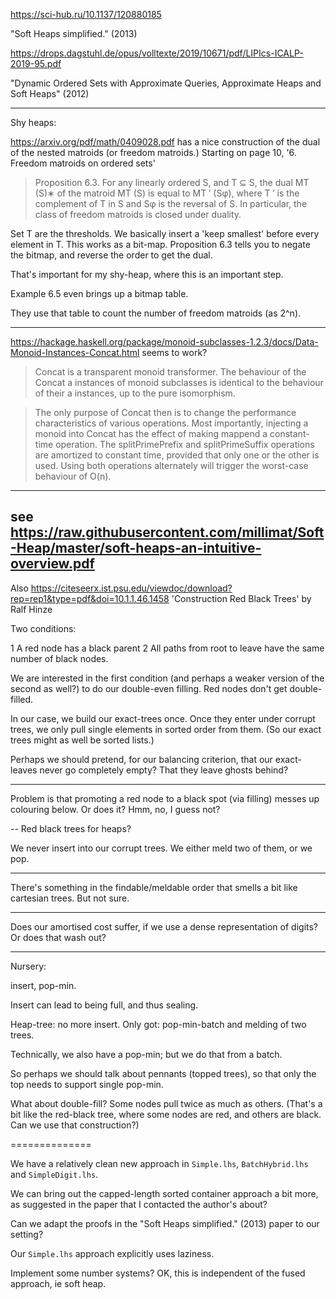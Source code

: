 https://sci-hub.ru/10.1137/120880185

"Soft Heaps simplified." (2013)

https://drops.dagstuhl.de/opus/volltexte/2019/10671/pdf/LIPIcs-ICALP-2019-95.pdf

"Dynamic Ordered Sets with Approximate Queries,
Approximate Heaps and Soft Heaps" (2012)

---

Shy heaps:

https://arxiv.org/pdf/math/0409028.pdf has a nice construction of the dual of the nested matroids (or freedom matroids.)  Starting on page 10, '6. Freedom matroids on ordered sets'

> Proposition 6.3. For any linearly ordered S, and T ⊆ S, the dual MT (S)∗ of the matroid MT (S) is equal to MT ′ (Sφ), where T ′ is the complement of T in S and Sφ is the reversal of S. In particular, the class of freedom matroids is closed under duality.

Set T are the thresholds.  We basically insert a 'keep smallest' before every element in T.  This works as a bit-map.  Proposition 6.3 tells you to negate the bitmap, and reverse the order to get the dual.

That's important for my shy-heap, where this is an important step.

Example 6.5 even brings up a bitmap table.

They use that table to count the number of freedom matroids (as 2^n).

---

https://hackage.haskell.org/package/monoid-subclasses-1.2.3/docs/Data-Monoid-Instances-Concat.html seems to work?

> Concat is a transparent monoid transformer. The behaviour of the Concat a instances of monoid subclasses is identical to the behaviour of their a instances, up to the pure isomorphism.

> The only purpose of Concat then is to change the performance characteristics of various operations. Most importantly, injecting a monoid into Concat has the effect of making mappend a constant-time operation. The splitPrimePrefix and splitPrimeSuffix operations are amortized to constant time, provided that only one or the other is used. Using both operations alternately will trigger the worst-case behaviour of O(n).
---
see https://raw.githubusercontent.com/millimat/Soft-Heap/master/soft-heaps-an-intuitive-overview.pdf
---

Also https://citeseerx.ist.psu.edu/viewdoc/download?rep=rep1&type=pdf&doi=10.1.1.46.1458 'Construction Red Black Trees' by Ralf Hinze

Two conditions:

1 A red node has a black parent
2 All paths from root to leave have the same number of black nodes.

We are interested in the first condition (and perhaps a weaker version of the second as well?) to do our double-even filling.  Red nodes don't get double-filled.

  In our case, we build our exact-trees once.  Once they enter under corrupt trees, we only pull single elements in sorted order from them.  (So our exact trees might as well be sorted lists.)

Perhaps we should pretend, for our balancing criterion, that our exact-leaves never go completely empty?  That they leave ghosts behind?

---

Problem is that promoting a red node to a black spot (via filling) messes up colouring below.  Or does it?  Hmm, no, I guess not?

-- Red black trees for heaps?

We never insert into our corrupt trees.  We either meld two of them, or we pop.

---

There's something in the findable/meldable order that smells a bit like cartesian trees.  But not sure.

---

Does our amortised cost suffer, if we use a dense representation of digits?  Or does that wash out?

---

Nursery:

insert, pop-min.

Insert can lead to being full, and thus sealing.

Heap-tree: no more insert.  Only got: pop-min-batch and melding of two trees.

Technically, we also have a pop-min; but we do that from a batch.

So perhaps we should talk about pennants (topped trees), so that only the top needs to support single pop-min.

What about double-fill?  Some nodes pull twice as much as others.  (That's a bit like the red-black tree, where some nodes are red, and others are black.  Can we use that construction?)

==============

We have a relatively clean new approach in `Simple.lhs`, `BatchHybrid.lhs` and `SimpleDigit.lhs`.

We can bring out the capped-length sorted container approach a bit more, as suggested in the paper that I contacted the author's about?

Can we adapt the proofs in the "Soft Heaps simplified." (2013) paper to our setting?

Our `Simple.lhs` approach explicitly uses laziness.

Implement some number systems?  OK, this is independent of the fused approach, ie soft heap.
